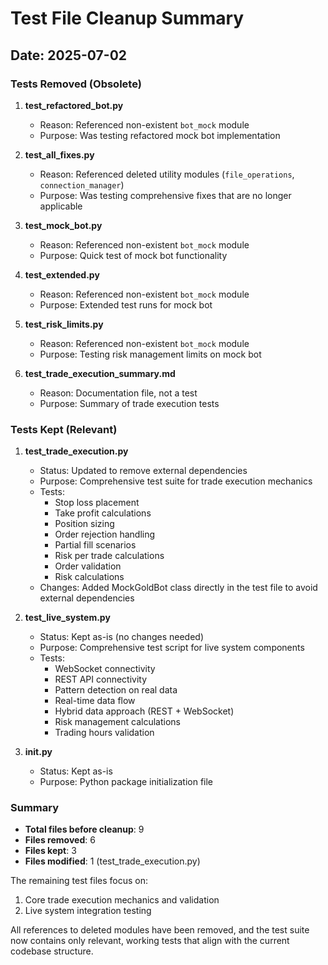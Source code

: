 # Test File Cleanup Summary

## Date: 2025-07-02

### Tests Removed (Obsolete)

1. **test_refactored_bot.py**
   - Reason: Referenced non-existent `bot_mock` module
   - Purpose: Was testing refactored mock bot implementation

2. **test_all_fixes.py**
   - Reason: Referenced deleted utility modules (`file_operations`, `connection_manager`)
   - Purpose: Was testing comprehensive fixes that are no longer applicable

3. **test_mock_bot.py**
   - Reason: Referenced non-existent `bot_mock` module
   - Purpose: Quick test of mock bot functionality

4. **test_extended.py**
   - Reason: Referenced non-existent `bot_mock` module  
   - Purpose: Extended test runs for mock bot

5. **test_risk_limits.py**
   - Reason: Referenced non-existent `bot_mock` module
   - Purpose: Testing risk management limits on mock bot

6. **test_trade_execution_summary.md**
   - Reason: Documentation file, not a test
   - Purpose: Summary of trade execution tests

### Tests Kept (Relevant)

1. **test_trade_execution.py**
   - Status: Updated to remove external dependencies
   - Purpose: Comprehensive test suite for trade execution mechanics
   - Tests:
     - Stop loss placement
     - Take profit calculations
     - Position sizing
     - Order rejection handling
     - Partial fill scenarios
     - Risk per trade calculations
     - Order validation
     - Risk calculations
   - Changes: Added MockGoldBot class directly in the test file to avoid external dependencies

2. **test_live_system.py**
   - Status: Kept as-is (no changes needed)
   - Purpose: Comprehensive test script for live system components
   - Tests:
     - WebSocket connectivity
     - REST API connectivity
     - Pattern detection on real data
     - Real-time data flow
     - Hybrid data approach (REST + WebSocket)
     - Risk management calculations
     - Trading hours validation

3. **__init__.py**
   - Status: Kept as-is
   - Purpose: Python package initialization file

### Summary

- **Total files before cleanup**: 9
- **Files removed**: 6
- **Files kept**: 3
- **Files modified**: 1 (test_trade_execution.py)

The remaining test files focus on:
1. Core trade execution mechanics and validation
2. Live system integration testing

All references to deleted modules have been removed, and the test suite now contains only relevant, working tests that align with the current codebase structure.